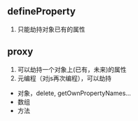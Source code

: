## defineProperty
1. 只能劫持对象已有的属性

## proxy
1. 可以劫持一个对象上(已有，未来)的属性
2. 元编程（对js再次编程），可以劫持
- 对象，delete, getOwnPropertyNames...
- 数组
- 方法